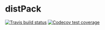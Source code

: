 # distPack
<!-- badges: start -->
  [![Travis build status](https://travis-ci.com/yingtliu/distPack.svg?branch=master)](https://travis-ci.com/yingtliu/distPack)
[![Codecov test coverage](https://codecov.io/gh/yingtliu/distPack/branch/master/graph/badge.svg)](https://codecov.io/gh/yingtliu/distPack?branch=master)
<!-- badges: end -->
